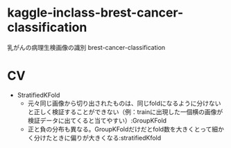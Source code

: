 # kaggle-inclass-brest-cancer-classification
乳がんの病理生検画像の識別 brest-cancer-classification


# CV
- StratifiedKFold
    - 元々同じ画像から切り出されたものは、同じfoldになるように分けないと正しく検証することができない（例：trainに出現した一個横の画像が検証データに出てくると当てやすい）:GroupKFold
    - 正と負の分布も異なる。GroupKFoldだけだとfold数を大きくとって細かく分けたときに偏りが大きくなる:stratifiedKfold
